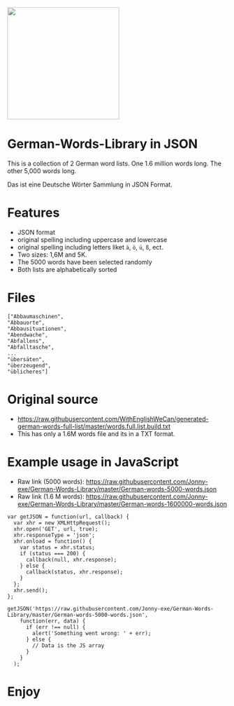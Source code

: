 <img src="https://css.gg/album.svg" width="256">

# German-Words-Library in JSON

This is a collection of 2 German word lists. One 1.6 million words long. The other 5,000 words long.

Das ist eine Deutsche Wörter Sammlung in JSON Format.

# Features
- JSON format
- original spelling including uppercase and lowercase
- original spelling including letters liket `ä`, `ö`, `ü`, `ß`, ect.
- Two sizes: 1,6M and 5K.
- The 5000 words have been selected randomly
- Both lists are alphabetically sorted

# Files

```
["Abbaumaschinen",
"Abbauorte",
"Abbausituationen",
"Abendwache",
"Abfallens",
"Abfalltasche",
...
"übersäten",
"überzeugend",
"üblicheres"]
```

# Original source
- https://raw.githubusercontent.com/WithEnglishWeCan/generated-german-words-full-list/master/words.full.list.build.txt
- This has only a 1.6M words file and its in a TXT format.

# Example usage in JavaScript

- Raw link (5000 words): https://raw.githubusercontent.com/Jonny-exe/German-Words-Library/master/German-words-5000-words.json
- Raw link (1.6 M words): https://raw.githubusercontent.com/Jonny-exe/German-Words-Library/master/German-words-1600000-words.json

```
var getJSON = function(url, callback) {
  var xhr = new XMLHttpRequest();
  xhr.open('GET', url, true);
  xhr.responseType = 'json';
  xhr.onload = function() {
    var status = xhr.status;
    if (status === 200) {
      callback(null, xhr.response);
    } else {
      callback(status, xhr.response);
    }
  };
  xhr.send();
};

getJSON('https://raw.githubusercontent.com/Jonny-exe/German-Words-Library/master/German-words-5000-words.json',
    function(err, data) {  
      if (err !== null) {
        alert('Something went wrong: ' + err);
      } else {
        // Data is the JS array
      }
    }
  );
```

# Enjoy 
